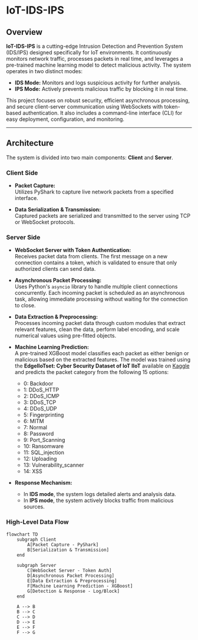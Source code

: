 # IoT-IDS-IPS

## Overview

**IoT-IDS-IPS** is a cutting-edge Intrusion Detection and Prevention System (IDS/IPS) designed specifically for IoT environments. It continuously monitors network traffic, processes packets in real time, and leverages a pre-trained machine learning model to detect malicious activity. The system operates in two distinct modes:

- **IDS Mode:** Monitors and logs suspicious activity for further analysis.
- **IPS Mode:** Actively prevents malicious traffic by blocking it in real time.

This project focuses on robust security, efficient asynchronous processing, and secure client-server communication using WebSockets with token-based authentication. It also includes a command-line interface (CLI) for easy deployment, configuration, and monitoring.

---

## Architecture

The system is divided into two main components: **Client** and **Server**.

### Client Side

- **Packet Capture:**  
  Utilizes PyShark to capture live network packets from a specified interface.

- **Data Serialization & Transmission:**  
  Captured packets are serialized and transmitted to the server using TCP or WebSocket protocols.

### Server Side

- **WebSocket Server with Token Authentication:**  
  Receives packet data from clients. The first message on a new connection contains a token, which is validated to ensure that only authorized clients can send data.

- **Asynchronous Packet Processing:**  
  Uses Python's `asyncio` library to handle multiple client connections concurrently. Each incoming packet is scheduled as an asynchronous task, allowing immediate processing without waiting for the connection to close.

- **Data Extraction & Preprocessing:**  
  Processes incoming packet data through custom modules that extract relevant features, clean the data, perform label encoding, and scale numerical values using pre-fitted objects.

- **Machine Learning Prediction:**  
  A pre-trained XGBoost model classifies each packet as either benign or malicious based on the extracted features. The model was trained using the **EdgeIIoTset: Cyber Security Dataset of IoT IIoT** available on [Kaggle](https://www.kaggle.com/datasets/mohamedamineferrag/edgeiiotset-cyber-security-dataset-of-iot-iiot) and predicts the packet category from the following 15 options:

  - 0: Backdoor  
  - 1: DDoS_HTTP  
  - 2: DDoS_ICMP  
  - 3: DDoS_TCP  
  - 4: DDoS_UDP  
  - 5: Fingerprinting  
  - 6: MITM  
  - 7: Normal  
  - 8: Password  
  - 9: Port_Scanning  
  - 10: Ransomware  
  - 11: SQL_injection  
  - 12: Uploading  
  - 13: Vulnerability_scanner  
  - 14: XSS

- **Response Mechanism:**
  - In **IDS mode**, the system logs detailed alerts and analysis data.
  - In **IPS mode**, the system actively blocks traffic from malicious sources.

### High-Level Data Flow

```mermaid
flowchart TD
    subgraph Client
        A[Packet Capture - PyShark]
        B[Serialization & Transmission]
    end

    subgraph Server
        C[WebSocket Server - Token Auth]
        D[Asynchronous Packet Processing]
        E[Data Extraction & Preprocessing]
        F[Machine Learning Prediction - XGBoost]
        G[Detection & Response - Log/Block]
    end

    A --> B
    B --> C
    C --> D
    D --> E
    E --> F
    F --> G
